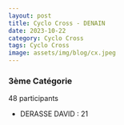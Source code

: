 ```yaml
---
layout: post
title: Cyclo Cross - DENAIN
date: 2023-10-22
category: Cyclo Cross
tags: Cyclo Cross
image: assets/img/blog/cx.jpeg
---
```


### 3ème Catégorie
48 participants
- DERASSE DAVID : 21
